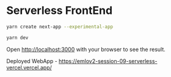 # Serverless FrontEnd

```bash
yarn create next-app --experimental-app
```

```bash
yarn dev
```

Open [http://localhost:3000](http://localhost:3000) with your browser to see the result.


Deployed WebApp - https://emlov2-session-09-serverless-vercel.vercel.app/